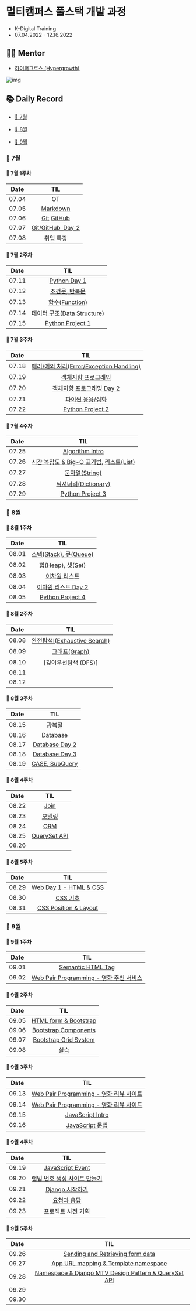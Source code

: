 # 멀티캠퍼스 풀스택 개발 과정

- K-Digital Training
- 07.04.2022 - 12.16.2022



## 👨‍💻 Mentor

- [하이퍼그로스 (Hypergrowth)](https://www.hphk.kr/)

![img](README.assets/imagesrc=https%3A%2F%2Fs3-us-west-2.amazonaws.com%2Fsecure.notion-static.com%2F85b58e92-005d-48e1-b6e4-f1fc4201c454%2F하이퍼그로스_정사각.jpeg)



## 📚 Daily Record

- [🤿 7월](#📓-7월-1주차)

- [🧊 8월](#📓-8월-1주차)

- [🍂 9월](#📓-9월-1주차)



### 🤿 7월

#### 📓 7월 1주차

| Date  |                             TIL                              |
| :---: | :----------------------------------------------------------: |
| 07.04 |                              OT                              |
| 07.05 | [Markdown](https://github.com/snnzzoo/TIL/tree/master/Markdown/220705) |
| 07.06 | [Git](https://github.com/snnzzoo/TIL/tree/master/Git/220706) [GitHub](https://github.com/snnzzoo/TIL/blob/master/Git/220706/GitHub_selfstudy.md) |
| 07.07 | [Git/GitHub_Day_2](https://github.com/snnzzoo/TIL/tree/master/Git/220707) |
| 07.08 |                          취업 특강                           |



#### 📓 7월 2주차

| Date  |                             TIL                              |
| :---: | :----------------------------------------------------------: |
| 07.11 | [Python Day 1](https://github.com/snnzzoo/TIL/tree/master/Python%20%26%20Algorithm/220711) |
| 07.12 | [조건문, 반복문](https://github.com/snnzzoo/TIL/tree/master/Python%20%26%20Algorithm/220712) |
| 07.13 | [함수(Function)](https://github.com/snnzzoo/TIL/tree/master/Python%20%26%20Algorithm/220713) |
| 07.14 | [데이터 구조(Data Structure)](https://github.com/snnzzoo/TIL/tree/master/Python%20%26%20Algorithm/220714) |
| 07.15 |   [Python Project 1](https://github.com/snnzzoo/01-PJT-01)   |



#### 📓 7월 3주차

| Date  |                             TIL                              |
| :---: | :----------------------------------------------------------: |
| 07.18 | [에러/예외 처리(Error/Exception Handling)](https://github.com/snnzzoo/TIL/tree/master/Python%20%26%20Algorithm/220718) |
| 07.19 | [객체지향 프로그래밍](https://github.com/snnzzoo/TIL/tree/master/Python%20%26%20Algorithm/220719) |
| 07.20 | [객체지향 프로그래밍 Day 2](https://github.com/snnzzoo/TIL/tree/master/Python%20%26%20Algorithm/220720) |
| 07.21 | [파이썬 응용/심화](https://github.com/snnzzoo/TIL/tree/master/Python%20%26%20Algorithm/220721) |
| 07.22 |   [Python Project 2](https://github.com/snnzzoo/01-PJT-02)   |



#### 📓 7월 4주차

| Date  |                             TIL                              |
| :---: | :----------------------------------------------------------: |
| 07.25 | [Algorithm Intro](https://github.com/snnzzoo/TIL/tree/master/Python%20%26%20Algorithm/220725) |
| 07.26 | [시간 복잡도 & Big-O 표기법](https://github.com/snnzzoo/TIL/tree/master/Python%20%26%20Algorithm/220726), [리스트(List)](https://github.com/snnzzoo/TIL/blob/master/Python%20%26%20Algorithm/220726/%EB%A6%AC%EC%8A%A4%ED%8A%B8(List).md) |
| 07.27 | [문자열(String)](https://github.com/snnzzoo/TIL/tree/master/Python%20%26%20Algorithm/220727) |
| 07.28 | [딕셔너리(Dictionary)](https://github.com/snnzzoo/TIL/tree/master/Python%20%26%20Algorithm/220728) |
| 07.29 |   [Python Project 3](https://github.com/snnzzoo/01-PJT-03)   |



### 🧊 8월

#### 📓 8월 1주차

| Date  |                             TIL                              |
| :---: | :----------------------------------------------------------: |
| 08.01 | [스택(Stack), 큐(Queue)](https://github.com/snnzzoo/TIL/tree/master/Python%20%26%20Algorithm/220801) |
| 08.02 | [힙(Heap), 셋(Set)](https://github.com/snnzzoo/TIL/tree/master/Python%20%26%20Algorithm/220802) |
| 08.03 | [이차원 리스트](https://github.com/snnzzoo/TIL/tree/master/Python%20%26%20Algorithm/220803) |
| 08.04 | [이차원 리스트 Day 2](https://github.com/snnzzoo/TIL/tree/master/Python%20%26%20Algorithm/220804) |
| 08.05 |   [Python Project 4](https://github.com/snnzzoo/01-PJT-04)   |



#### 📓 8월 2주차

| Date  |                             TIL                              |
| :---: | :----------------------------------------------------------: |
| 08.08 | [완전탐색I(Exhaustive Search)](https://github.com/snnzzoo/TIL/tree/master/Python%20%26%20Algorithm/220808) |
| 08.09 | [그래프(Graph)](https://github.com/snnzzoo/TIL/tree/master/Python%20%26%20Algorithm/220809) |
| 08.10 |                     [깊이우선탐색 (DFS)]                     |
| 08.11 |                                                              |
| 08.12 |                                                              |



#### 📓 8월 3주차

| Date  |                             TIL                              |
| :---: | :----------------------------------------------------------: |
| 08.15 |                            광복절                            |
| 08.16 | [Database](https://github.com/snnzzoo/TIL/tree/master/DB/220816) |
| 08.17 | [Database Day 2](https://github.com/snnzzoo/TIL/tree/master/DB/220817) |
| 08.18 | [Database Day 3](https://github.com/snnzzoo/TIL/tree/master/DB/220818) |
| 08.19 | [CASE, SubQuery](https://github.com/snnzzoo/TIL/tree/master/DB/220819) |



#### 📓 8월 4주차

| Date  |                             TIL                              |
| :---: | :----------------------------------------------------------: |
| 08.22 | [Join](https://github.com/snnzzoo/TIL/tree/master/DB/220822) |
| 08.23 | [모델링](https://github.com/snnzzoo/TIL/tree/master/DB/220823) |
| 08.24 | [ORM](https://github.com/snnzzoo/TIL/tree/master/DB/220824)  |
| 08.25 | [QuerySet API](https://github.com/snnzzoo/TIL/tree/master/DB/220825) |
| 08.26 |                                                              |



#### 📓 8월 5주차

| Date  |                             TIL                              |
| :---: | :----------------------------------------------------------: |
| 08.29 | [Web Day 1 - HTML & CSS](https://github.com/snnzzoo/TIL/tree/master/Web/220829) |
| 08.30 | [CSS 기초](https://github.com/snnzzoo/TIL/tree/master/Web/220830) |
| 08.31 | [CSS Position & Layout](https://github.com/snnzzoo/TIL/tree/master/Web/220831) |



### 🍂 9월

#### 📓 9월 1주차

| Date  |                             TIL                              |
| :---: | :----------------------------------------------------------: |
| 09.01 | [Semantic HTML Tag](https://github.com/snnzzoo/TIL/tree/master/Web/220901) |
| 09.02 | [Web Pair Programming - 영화 추천 서비스](https://github.com/snnzzoo/TIL/tree/master/Web/220902) |



#### 📓 9월 2주차

| Date  |                             TIL                              |
| :---: | :----------------------------------------------------------: |
| 09.05 | [HTML form & Bootstrap](https://github.com/snnzzoo/TIL/tree/master/Web/220905) |
| 09.06 | [Bootstrap Components](https://github.com/snnzzoo/TIL/tree/master/Web/220906) |
| 09.07 | [Bootstrap Grid System](https://github.com/snnzzoo/TIL/tree/master/Web/220907) |
| 09.08 | [실습](https://github.com/snnzzoo/TIL/tree/master/Web/220908) |



#### 📓 9월 3주차

| Date  |                             TIL                              |
| :---: | :----------------------------------------------------------: |
| 09.13 | [Web Pair Programming - 영화 리뷰 사이트](https://github.com/snnzzoo/TIL/tree/master/Web/220913) |
| 09.14 | [Web Pair Programming - 영화 리뷰 사이트](https://github.com/snnzzoo/TIL/tree/master/Web/220914) |
| 09.15 | [JavaScript Intro](https://github.com/snnzzoo/TIL/tree/master/Web/220915) |
| 09.16 | [JavaScript 문법](https://github.com/snnzzoo/TIL/tree/master/Web/220916) |



#### 📓 9월 4주차

| Date  |                             TIL                              |
| :---: | :----------------------------------------------------------: |
| 09.19 | [JavaScript Event](https://github.com/snnzzoo/TIL/tree/master/Web/220919) |
| 09.20 | [랜덤 번호 생성 사이트 만들기](https://github.com/snnzzoo/TIL/tree/master/Web/220920) |
| 09.21 | [Django 시작하기](https://github.com/snnzzoo/TIL/tree/master/Django/220921) |
| 09.22 | [요청과 응답](https://github.com/snnzzoo/TIL/tree/master/Django/220922) |
| 09.23 |                      프로젝트 사전 기획                      |



#### 📓 9월 5주차

| Date  |                             TIL                              |
| :---: | :----------------------------------------------------------: |
| 09.26 | [Sending and Retrieving form data](https://github.com/snnzzoo/TIL/tree/master/Django/220926#-sending-and-retrieving-form-data) |
| 09.27 | [App URL mapping & Template namespace](https://github.com/snnzzoo/TIL/tree/master/Django/220927) |
| 09.28 | [Namespace & Django MTV Design Pattern & QuerySet API](https://github.com/snnzzoo/TIL/tree/master/Django/220928) |
| 09.29 |                                                              |
| 09.30 |                                                              |
